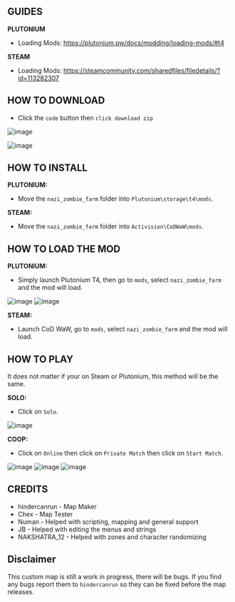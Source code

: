 

## GUIDES


**PLUTONIUM**


- Loading Mods: https://plutonium.pw/docs/modding/loading-mods/#t4


**STEAM**


- Loading Mods: https://steamcommunity.com/sharedfiles/filedetails/?id=113282307


## HOW TO DOWNLOAD


- Click the `code` button then `click download zip`


![image](https://user-images.githubusercontent.com/109132519/219603787-84cb445b-3c2d-4557-8381-a7f1ecfc4c80.png)


![image](https://user-images.githubusercontent.com/109132519/219604108-9049c29e-909f-4bfc-825f-ee6da3a1e7fe.png)


## HOW TO INSTALL


**PLUTONIUM:**


- Move the `nazi_zombie_farm` folder into `Plutonium\storage\t4\mods`.


**STEAM:**


- Move the `nazi_zombie_farm` folder into `Activision\CoDWaW\mods`.


## HOW TO LOAD THE MOD


**PLUTONIUM:**


- Simply launch Plutonium T4, then go to `mods`, select `nazi_zombie_farm` and the mod will load.


![image](https://user-images.githubusercontent.com/109132519/219605955-ed1f7a87-8b23-4d4f-9514-8724e611a4fc.png)
![image](https://user-images.githubusercontent.com/109132519/219606069-3fcc88a8-f6aa-4e60-b194-04f8bf07ee8c.png)


**STEAM:**


- Launch CoD WaW, go to `mods`, select `nazi_zombie_farm` and the mod will load.


## HOW TO PLAY


It does not matter if your on Steam or Plutonium, this method will be the same.


**SOLO:**


- Click on `Solo`.


![image](https://user-images.githubusercontent.com/109132519/219605206-52753128-e940-447d-a536-f756f21a2d91.png)


**COOP:**


- Click on `Online` then click on `Private Match` then click on `Start Match`.


![image](https://user-images.githubusercontent.com/109132519/219605294-28c0d49f-2efe-4773-9f83-dd5572e13879.png)
![image](https://user-images.githubusercontent.com/109132519/219605366-dcd81fc6-c095-4eae-bd83-d6c3800907ae.png)
![image](https://user-images.githubusercontent.com/109132519/219605528-4885b67f-38ee-4aee-baac-d5660af57f72.png)


## CREDITS


- hindercanrun - Map Maker
- Chex - Map Tester
- Numan - Helped with scripting, mapping and general support
- JB - Helped with editing the menus and strings
- NAKSHATRA_12 - Helped with zones and character randomizing


## Disclaimer


This custom map is still a work in progress, there will be bugs.
If you find any bugs report them to `hindercanrun` so they can
be fixed before the map releases.

